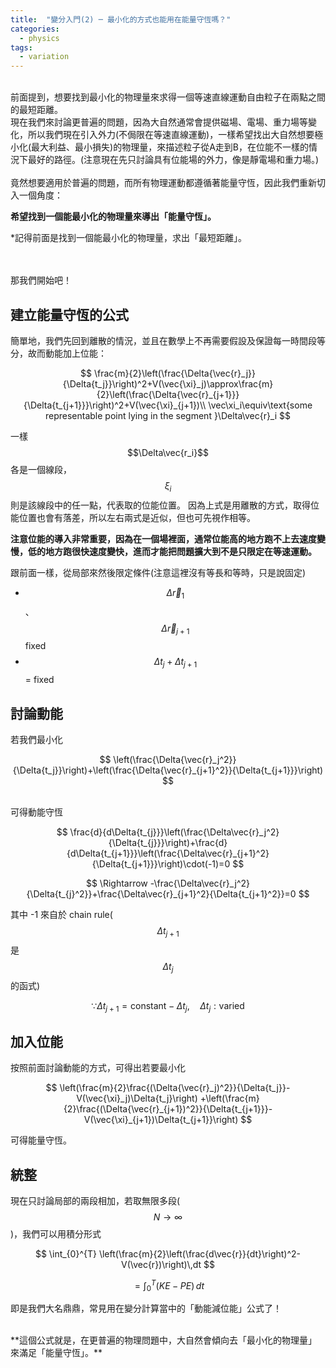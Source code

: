 ```yaml
---
title:  "變分入門(2) ─ 最小化的方式也能用在能量守恆嗎？"
categories:
  - physics
tags:
  - variation
---
```


<br>
前面提到，想要找到最小化的物理量來求得一個等速直線運動自由粒子在兩點之間的最短距離。

<br>
現在我們來討論更普遍的問題，因為大自然通常會提供磁場、電場、重力場等變化，所以我們現在引入外力(不侷限在等速直線運動)，一樣希望找出大自然想要極小化(最大利益、最小損失)的物理量，來描述粒子從A走到B，在位能不一樣的情況下最好的路徑。(注意現在先只討論具有位能場的外力，像是靜電場和重力場。)

<br>
<br>
竟然想要適用於普遍的問題，而所有物理運動都遵循著能量守恆，因此我們重新切入一個角度：



**希望找到一個能最小化的物理量來導出「能量守恆」。**

\*記得前面是找到一個能最小化的物理量，求出「最短距離」。


<br>
<br>
那我們開始吧！

<br>

## 建立能量守恆的公式

簡單地，我們先回到離散的情況，並且在數學上不再需要假設及保證每一時間段等分，故而動能加上位能：

$$
\frac{m}{2}\left(\frac{\Delta{\vec{r}_j}}{\Delta{t_j}}\right)^2+V(\vec{\xi}_j)\approx\frac{m}{2}\left(\frac{\Delta{\vec{r}_{j+1}}}{\Delta{t_{j+1}}}\right)^2+V(\vec{\xi}_{j+1})\\
			\vec\xi_i\equiv\text{some representable point lying in the segment }\Delta\vec{r}_i
$$

一樣$$\Delta\vec{r_i}$$各是一個線段，$$\xi_i$$則是該線段中的任一點，代表取的位能位置。
因為上式是用離散的方式，取得位能位置也會有落差，所以左右兩式是近似，但也可先視作相等。


**注意位能的導入非常重要，因為在一個場裡面，通常位能高的地方跑不上去速度變慢，低的地方跑很快速度變快，進而才能把問題擴大到不是只限定在等速運動。**


跟前面一樣，從局部來然後限定條件(注意這裡沒有等長和等時，只是說固定)
- $$\Delta\vec{r}_1$$、$$\Delta\vec{r}_{j+1}$$ fixed
- $$\Delta{t_j}+\Delta{t_{j+1}}$$= fixed




## 討論動能

若我們最小化

$$
\left(\frac{\Delta{\vec{r}_j^2}}{\Delta{t_j}}\right)+\left(\frac{\Delta{\vec{r}_{j+1}^2}}{\Delta{t_{j+1}}}\right)
$$

<br/>
可得動能守恆
<br/>

$$
\frac{d}{d\Delta{t_{j}}}\left(\frac{\Delta\vec{r}_j^2}{\Delta{t_{j}}}\right)+\frac{d}{d\Delta{t_{j+1}}}\left(\frac{\Delta\vec{r}_{j+1}^2}{\Delta{t_{j+1}}}\right)\cdot(-1)=0
$$

$$
\Rightarrow -\frac{\Delta\vec{r}_j^2}{\Delta{t_{j}^2}}+\frac{\Delta\vec{r}_{j+1}^2}{\Delta{t_{j+1}^2}}=0
$$

其中 -1 來自於 chain rule($$\Delta{t_{j+1}}$$是$$\Delta{t_j}$$的函式)

$$
\because \Delta{t_{j+1}} = \text{constant} - \Delta{t_j}, \quad \Delta{t_j} : \text{varied}
$$


## 加入位能

按照前面討論動能的方式，可得出若要最小化

$$
\left(\frac{m}{2}\frac{(\Delta{\vec{r}_j)^2}}{\Delta{t_j}}-V(\vec{\xi}_j)\Delta{t_j}\right)  +\left(\frac{m}{2}\frac{(\Delta{\vec{r}_{j+1})^2}}{\Delta{t_{j+1}}}-V(\vec{\xi}_{j+1})\Delta{t_{j+1}}\right)
$$

可得能量守恆。


## 統整

現在只討論局部的兩段相加，若取無限多段($$N\rightarrow\infty$$)，我們可以用積分形式

$$
\int_{0}^{T} \left(\frac{m}{2}\left(\frac{d\vec{r}}{dt}\right)^2-V(\vec{r})\right)\,dt
$$

$$
=\int_{0}^{T}(KE-PE)\,dt
$$



即是我們大名鼎鼎，常見用在變分計算當中的「動能減位能」公式了！


<br>
**這個公式就是，在更普遍的物理問題中，大自然會傾向去「最小化的物理量」來滿足「能量守恆」。**




